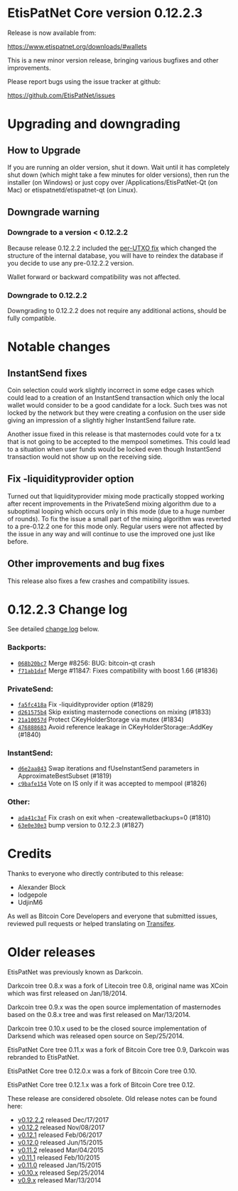 EtisPatNet Core version 0.12.2.3
==========================

Release is now available from:

  <https://www.etispatnet.org/downloads/#wallets>

This is a new minor version release, bringing various bugfixes and other
improvements.

Please report bugs using the issue tracker at github:

  <https://github.com/EtisPatNet/issues>


Upgrading and downgrading
=========================

How to Upgrade
--------------

If you are running an older version, shut it down. Wait until it has completely
shut down (which might take a few minutes for older versions), then run the
installer (on Windows) or just copy over /Applications/EtisPatNet-Qt (on Mac) or
etispatnetd/etispatnet-qt (on Linux).

Downgrade warning
-----------------

### Downgrade to a version < 0.12.2.2

Because release 0.12.2.2 included the [per-UTXO fix](release-notes/etispatnet/release-notes-0.12.2.2.md#per-utxo-fix)
which changed the structure of the internal database, you will have to reindex
the database if you decide to use any pre-0.12.2.2 version.

Wallet forward or backward compatibility was not affected.

### Downgrade to 0.12.2.2

Downgrading to 0.12.2.2 does not require any additional actions, should be
fully compatible.

Notable changes
===============

InstantSend fixes
-----------------

Coin selection could work slightly incorrect in some edge cases which could
lead to a creation of an InstantSend transaction which only the local wallet
would consider to be a good candidate for a lock. Such txes was not locked by
the network but they were creating a confusion on the user side giving an
impression of a slightly higher InstantSend failure rate.

Another issue fixed in this release is that masternodes could vote for a tx
that is not going to be accepted to the mempool sometimes. This could lead to
a situation when user funds would be locked even though InstantSend transaction
would not show up on the receiving side.

Fix -liquidityprovider option
-----------------------------

Turned out that liquidityprovider mixing mode practically stopped working after
recent improvements in the PrivateSend mixing algorithm due to a suboptimal
looping which occurs only in this mode (due to a huge number of rounds). To fix
the issue a small part of the mixing algorithm was reverted to a pre-0.12.2 one
for this mode only. Regular users were not affected by the issue in any way and
will continue to use the improved one just like before.

Other improvements and bug fixes
--------------------------------

This release also fixes a few crashes and compatibility issues.


0.12.2.3 Change log
===================

See detailed [change log](https://github.com/EtisPatNet/compare/v0.12.2.2...etispatnetpay:v0.12.2.3) below.

### Backports:
- [`068b20bc7`](https://github.com/EtisPatNet/commit/068b20bc7) Merge #8256: BUG: bitcoin-qt crash
- [`f71ab1daf`](https://github.com/EtisPatNet/commit/f71ab1daf) Merge #11847: Fixes compatibility with boost 1.66 (#1836)

### PrivateSend:
- [`fa5fc418a`](https://github.com/EtisPatNet/commit/fa5fc418a) Fix -liquidityprovider option (#1829)
- [`d261575b4`](https://github.com/EtisPatNet/commit/d261575b4) Skip existing masternode conections on mixing (#1833)
- [`21a10057d`](https://github.com/EtisPatNet/commit/21a10057d) Protect CKeyHolderStorage via mutex (#1834)
- [`476888683`](https://github.com/EtisPatNet/commit/476888683) Avoid reference leakage in CKeyHolderStorage::AddKey (#1840)

### InstantSend:
- [`d6e2aa843`](https://github.com/EtisPatNet/commit/d6e2aa843) Swap iterations and fUseInstantSend parameters in ApproximateBestSubset (#1819)
- [`c9bafe154`](https://github.com/EtisPatNet/commit/c9bafe154) Vote on IS only if it was accepted to mempool (#1826)

### Other:
- [`ada41c3af`](https://github.com/EtisPatNet/commit/ada41c3af) Fix crash on exit when -createwalletbackups=0 (#1810)
- [`63e0e30e3`](https://github.com/EtisPatNet/commit/63e0e30e3) bump version to 0.12.2.3 (#1827)

Credits
=======

Thanks to everyone who directly contributed to this release:

- Alexander Block
- lodgepole
- UdjinM6

As well as Bitcoin Core Developers and everyone that submitted issues,
reviewed pull requests or helped translating on
[Transifex](https://www.transifex.com/projects/p/etispatnet/).


Older releases
==============

EtisPatNet was previously known as Darkcoin.

Darkcoin tree 0.8.x was a fork of Litecoin tree 0.8, original name was XCoin
which was first released on Jan/18/2014.

Darkcoin tree 0.9.x was the open source implementation of masternodes based on
the 0.8.x tree and was first released on Mar/13/2014.

Darkcoin tree 0.10.x used to be the closed source implementation of Darksend
which was released open source on Sep/25/2014.

EtisPatNet Core tree 0.11.x was a fork of Bitcoin Core tree 0.9,
Darkcoin was rebranded to EtisPatNet.

EtisPatNet Core tree 0.12.0.x was a fork of Bitcoin Core tree 0.10.

EtisPatNet Core tree 0.12.1.x was a fork of Bitcoin Core tree 0.12.

These release are considered obsolete. Old release notes can be found here:

- [v0.12.2.2](release-notes/etispatnet/release-notes-0.12.2.2.md) released Dec/17/2017
- [v0.12.2](release-notes/etispatnet/release-notes-0.12.2.md) released Nov/08/2017
- [v0.12.1](release-notes/etispatnet/release-notes-0.12.1.md) released Feb/06/2017
- [v0.12.0](release-notes/etispatnet/release-notes-0.12.0.md) released Jun/15/2015
- [v0.11.2](release-notes/etispatnet/release-notes-0.11.2.md) released Mar/04/2015
- [v0.11.1](release-notes/etispatnet/release-notes-0.11.1.md) released Feb/10/2015
- [v0.11.0](release-notes/etispatnet/release-notes-0.11.0.md) released Jan/15/2015
- [v0.10.x](release-notes/etispatnet/release-notes-0.10.0.md) released Sep/25/2014
- [v0.9.x](release-notes/etispatnet/release-notes-0.9.0.md) released Mar/13/2014

